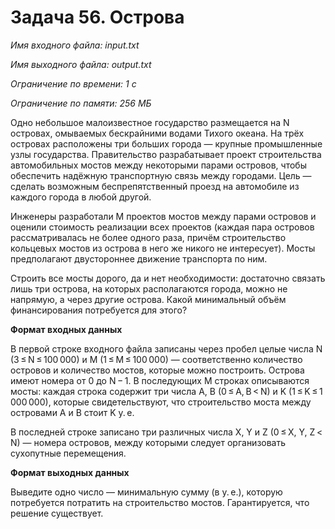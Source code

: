 # Задача 56. Острова

*Имя входного файла: input.txt*

*Имя выходного файла: output.txt*

*Ограничение по времени: 1 с*

*Ограничение по памяти: 256 МБ*

Одно небольшое малоизвестное государство размещается на N островах, омываемых бескрайними водами Тихого океана. На трёх островах расположены три больших города — крупные промышленные узлы государства. Правительство разрабатывает проект строительства автомобильных мостов между некоторыми парами островов, чтобы обеспечить надёжную транспортную связь между городами. Цель — сделать возможным беспрепятственный проезд на автомобиле из каждого города в любой другой.

Инженеры разработали M проектов мостов между парами островов и оценили стоимость реализации всех проектов (каждая пара островов рассматривалась не более одного раза, причём строительство кольцевых мостов из острова в него же никого не интересует). Мосты предполагают двустороннее движение транспорта по ним.

Строить все мосты дорого, да и нет необходимости: достаточно связать лишь три острова, на которых располагаются города, можно не напрямую, а через другие острова. Какой минимальный объём финансирования потребуется для этого?

**Формат входных данных**

В первой строке входного файла записаны через пробел целые числа N (3 ≤ N ≤ 100 000) и M (1 ≤ M ≤ 100 000) — соответственно количество островов и количество мостов, которые можно построить. Острова имеют номера от 0 до N − 1.
В последующих M строках описываются мосты: каждая строка содержит три числа A, B (0 ≤ A, B < N) и K (1 ≤ K ≤ 1 000 000), которые свидетельствуют, что строительство моста между островами A и B стоит K у. е.

В последней строке записано три различных числа X, Y и Z (0 ≤ X, Y, Z < N) — номера островов, между которыми следует организовать сухопутные перемещения.

**Формат выходных данных**

Выведите одно число — минимальную сумму (в у. е.), которую потребуется потратить на строительство мостов. Гарантируется, что решение существует.
